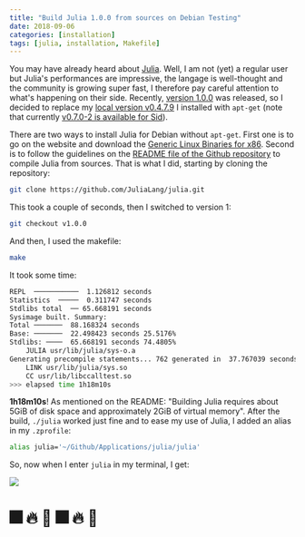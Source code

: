 ```yaml
---
title: "Build Julia 1.0.0 from sources on Debian Testing"
date: 2018-09-06
categories: [installation]
tags: [julia, installation, Makefile]
---
```


You may have already heard about [Julia](https://julialang.org/). Well, I am not
(yet) a regular user but Julia's performances are impressive, the langage is
well-thought and the community is growing super fast, I therefore pay careful
attention to what's happening on their side. Recently, [version 1.0.0](https://juliacomputing.com/press/2018/08/10/Julia-1.0-Released.html)
was released, so I decided to replace my [local version v0.4.7.9](https://packages.debian.org/fr/strecth/julia) I installed with `apt-get` (note that currently [v0.7.0-2 is available for Sid](https://packages.debian.org/fr/sid/julia)).

There are two ways to install Julia for Debian without `apt-get`.
First one is to go on the website and download the [Generic Linux Binaries for x86](https://julialang.org/downloads/platform.html#generic-binaries). Second
is to follow the guidelines on the [README file of the Github repository](https://github.com/JuliaLang/julia) to compile Julia from sources. That is what I did, starting by cloning the repository:

```sh
git clone https://github.com/JuliaLang/julia.git
```

This took a couple of seconds, then I switched to version 1:

```sh
git checkout v1.0.0
```

And then, I used the makefile:

```sh
make
```

It took some time:

```sh
REPL  ───────────  1.126812 seconds
Statistics  ─────  0.311747 seconds
Stdlibs total  ── 65.668191 seconds
Sysimage built. Summary:
Total ───────  88.168324 seconds
Base: ───────  22.498423 seconds 25.5176%
Stdlibs: ────  65.668191 seconds 74.4805%
    JULIA usr/lib/julia/sys-o.a
Generating precompile statements... 762 generated in  37.767039 seconds
    LINK usr/lib/julia/sys.so
    CC usr/lib/libccalltest.so
>>> elapsed time 1h18m10s
```

**1h18m10s**! As mentioned on the README: "Building Julia requires about 5GiB of
disk space and approximately 2GiB of virtual memory". After the build,
`./julia` worked just fine and to ease my use of Julia, I added an alias in
my `.zprofile`:

```sh
alias julia='~/Github/Applications/julia/julia'
```

So, now when I enter `julia` in my terminal, I get:


![](/notes/julia/juliaV1.png)


# :fireworks: :fire: :star2:  :fireworks: :fire: :star2:
